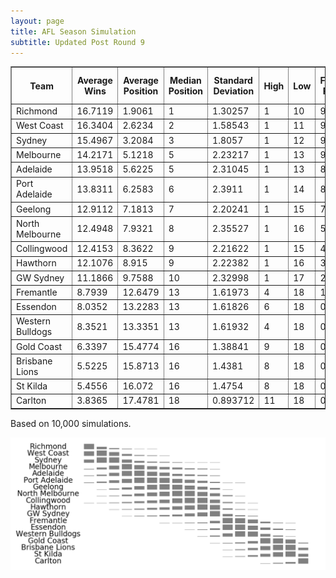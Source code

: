 ```yaml
---
layout: page
title: AFL Season Simulation
subtitle: Updated Post Round 9
---
```

<table border="1" class="dataframe">   <thead>     <tr style="text-align: center;">       <th>Team</th>       <th>Average Wins</th>       <th>Average Position</th>       <th>Median Position</th>       <th>Standard Deviation</th>       <th>High</th>       <th>Low</th>       <th>Finals Prob</th>       <th>Top 4 Prob</th>       <th>Minor Premier Prob</th>       <th>Bottom 4 Prob</th>       <th>Wooden Spoon Prob</th>       <th>Premiership Prob</th>     </tr>   </thead>   <tbody>     <tr>       <td>Richmond</td>       <td>16.7119</td>       <td>1.9061</td>       <td>1</td>       <td>1.30257</td>       <td>1</td>       <td>10</td>       <td>99.82</td>       <td>94.55</td>       <td>52.67</td>       <td>0</td>       <td>0</td>       <td>43.53</td>     </tr>     <tr>       <td>West Coast</td>       <td>16.3404</td>       <td>2.6234</td>       <td>2</td>       <td>1.58543</td>       <td>1</td>       <td>11</td>       <td>99.32</td>       <td>88.76</td>       <td>26.06</td>       <td>0</td>       <td>0</td>       <td>12.66</td>     </tr>     <tr>       <td>Sydney</td>       <td>15.4967</td>       <td>3.2084</td>       <td>3</td>       <td>1.8057</td>       <td>1</td>       <td>12</td>       <td>98.49</td>       <td>80.49</td>       <td>14.81</td>       <td>0</td>       <td>0</td>       <td>14.97</td>     </tr>     <tr>       <td>Melbourne</td>       <td>14.2171</td>       <td>5.1218</td>       <td>5</td>       <td>2.23217</td>       <td>1</td>       <td>13</td>       <td>91.33</td>       <td>45.53</td>       <td>2.31</td>       <td>0</td>       <td>0</td>       <td>11.42</td>     </tr>     <tr>       <td>Adelaide</td>       <td>13.9518</td>       <td>5.6225</td>       <td>5</td>       <td>2.31045</td>       <td>1</td>       <td>13</td>       <td>87.4</td>       <td>34.79</td>       <td>1.74</td>       <td>0</td>       <td>0</td>       <td>6.32</td>     </tr>     <tr>       <td>Port Adelaide</td>       <td>13.8311</td>       <td>6.2583</td>       <td>6</td>       <td>2.3911</td>       <td>1</td>       <td>14</td>       <td>81.07</td>       <td>24.26</td>       <td>1.57</td>       <td>0</td>       <td>0</td>       <td>4.7</td>     </tr>     <tr>       <td>Geelong</td>       <td>12.9112</td>       <td>7.1813</td>       <td>7</td>       <td>2.20241</td>       <td>1</td>       <td>15</td>       <td>71.54</td>       <td>11.43</td>       <td>0.32</td>       <td>0.01</td>       <td>0</td>       <td>2.43</td>     </tr>     <tr>       <td>North Melbourne</td>       <td>12.4948</td>       <td>7.9321</td>       <td>8</td>       <td>2.35527</td>       <td>1</td>       <td>16</td>       <td>57.22</td>       <td>8.08</td>       <td>0.16</td>       <td>0.06</td>       <td>0</td>       <td>1.86</td>     </tr>     <tr>       <td>Collingwood</td>       <td>12.4153</td>       <td>8.3622</td>       <td>9</td>       <td>2.21622</td>       <td>1</td>       <td>15</td>       <td>48.09</td>       <td>5.52</td>       <td>0.21</td>       <td>0.02</td>       <td>0</td>       <td>1.07</td>     </tr>     <tr>       <td>Hawthorn</td>       <td>12.1076</td>       <td>8.915</td>       <td>9</td>       <td>2.22382</td>       <td>1</td>       <td>16</td>       <td>37.36</td>       <td>3.93</td>       <td>0.07</td>       <td>0.13</td>       <td>0</td>       <td>0.72</td>     </tr>     <tr>       <td>GW Sydney</td>       <td>11.1866</td>       <td>9.7588</td>       <td>10</td>       <td>2.32998</td>       <td>1</td>       <td>17</td>       <td>25.56</td>       <td>2.63</td>       <td>0.08</td>       <td>0.93</td>       <td>0</td>       <td>0.32</td>     </tr>     <tr>       <td>Fremantle</td>       <td>8.7939</td>       <td>12.6479</td>       <td>13</td>       <td>1.61973</td>       <td>4</td>       <td>18</td>       <td>1.56</td>       <td>0.01</td>       <td>0</td>       <td>10.4</td>       <td>0.15</td>       <td>0</td>     </tr>     <tr>       <td>Essendon</td>       <td>8.0352</td>       <td>13.2283</td>       <td>13</td>       <td>1.61826</td>       <td>6</td>       <td>18</td>       <td>0.35</td>       <td>0</td>       <td>0</td>       <td>20.35</td>       <td>0.37</td>       <td>0</td>     </tr>     <tr>       <td>Western Bulldogs</td>       <td>8.3521</td>       <td>13.3351</td>       <td>13</td>       <td>1.61932</td>       <td>4</td>       <td>18</td>       <td>0.86</td>       <td>0.02</td>       <td>0</td>       <td>21.31</td>       <td>0.21</td>       <td>0</td>     </tr>     <tr>       <td>Gold Coast</td>       <td>6.3397</td>       <td>15.4774</td>       <td>16</td>       <td>1.38841</td>       <td>9</td>       <td>18</td>       <td>0</td>       <td>0</td>       <td>0</td>       <td>79.22</td>       <td>4.43</td>       <td>0</td>     </tr>     <tr>       <td>Brisbane Lions</td>       <td>5.5225</td>       <td>15.8713</td>       <td>16</td>       <td>1.4381</td>       <td>8</td>       <td>18</td>       <td>0.01</td>       <td>0</td>       <td>0</td>       <td>83.4</td>       <td>11.79</td>       <td>0</td>     </tr>     <tr>       <td>St Kilda</td>       <td>5.4556</td>       <td>16.072</td>       <td>16</td>       <td>1.4754</td>       <td>8</td>       <td>18</td>       <td>0.02</td>       <td>0</td>       <td>0</td>       <td>85.44</td>       <td>16.25</td>       <td>0</td>     </tr>     <tr>       <td>Carlton</td>       <td>3.8365</td>       <td>17.4781</td>       <td>18</td>       <td>0.893712</td>       <td>11</td>       <td>18</td>       <td>0</td>       <td>0</td>       <td>0</td>       <td>98.73</td>       <td>66.8</td>       <td>0</td>     </tr>   </tbody> </table>
<p>Based on 10,000 simulations.</p>

<img src="/img/histogram.png"/>
